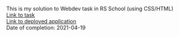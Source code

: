This is my solution to Webdev task in RS School (using CSS/HTML)  
[Link to task](https://github.com/rolling-scopes-school/tasks/blob/master/tasks/webdev-en.md)  
[Link to deployed application](https://rolling-scopes-school.github.io/gerdazk-JSFELT/webdev/)  
Date of completion: 2021-04-19